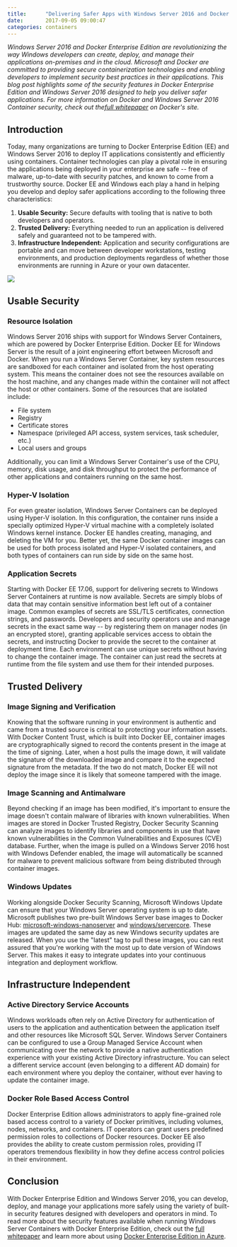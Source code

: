 ```yaml
---
title:      "Delivering Safer Apps with Windows Server 2016 and Docker Enterprise Edition"
date:       2017-09-05 09:00:47
categories: containers
---
```

_Windows Server 2016 and Docker Enterprise Edition are revolutionizing the way Windows developers can create, deploy, and manage their applications on-premises and in the cloud. Microsoft and Docker are committed to providing secure containerization technologies and enabling developers to implement security best practices in their applications. This blog post highlights some of the security features in Docker Enterprise Edition and Windows Server 2016 designed to help you deliver safer applications._ _For more information on Docker and Windows Server 2016 Container security, check out the[full whitepaper](https://goto.docker.com/rs/929-FJL-178/images/20170831-WP-Delivering-Safer-Apps.pdf) on Docker's site._

## Introduction

Today, many organizations are turning to Docker Enterprise Edition (EE) and Windows Server 2016 to deploy IT applications consistently and efficiently using containers. Container technologies can play a pivotal role in ensuring the applications being deployed in your enterprise are safe -- free of malware, up-to-date with security patches, and known to come from a trustworthy source. Docker EE and Windows each play a hand in helping you develop and deploy safer applications according to the following three characteristics:

  1. **Usable Security:** Secure defaults with tooling that is native to both developers and operators.
  2. **Trusted Delivery:** Everything needed to run an application is delivered safely and guaranteed not to be tampered with.
  3. **Infrastructure Independent:** Application and security configurations are portable and can move between developer workstations, testing environments, and production deployments regardless of whether those environments are running in Azure or your own datacenter.

![](https://msdnshared.blob.core.windows.net/media/2017/08/KeyComponentsOfContainerSecurity-500x262.png)

## Usable Security

### Resource Isolation

Windows Server 2016 ships with support for Windows Server Containers, which are powered by Docker Enterprise Edition. Docker EE for Windows Server is the result of a joint engineering effort between Microsoft and Docker. When you run a Windows Server Container, key system resources are sandboxed for each container and isolated from the host operating system. This means the container does not see the resources available on the host machine, and any changes made within the container will not affect the host or other containers. Some of the resources that are isolated include:

  * File system
  * Registry
  * Certificate stores
  * Namespace (privileged API access, system services, task scheduler, etc.)
  * Local users and groups

Additionally, you can limit a Windows Server Container's use of the CPU, memory, disk usage, and disk throughput to protect the performance of other applications and containers running on the same host.

### Hyper-V Isolation

For even greater isolation, Windows Server Containers can be deployed using Hyper-V isolation. In this configuration, the container runs inside a specially optimized Hyper-V virtual machine with a completely isolated Windows kernel instance. Docker EE handles creating, managing, and deleting the VM for you. Better yet, the same Docker container images can be used for both process isolated and Hyper-V isolated containers, and both types of containers can run side by side on the same host.

### Application Secrets

Starting with Docker EE 17.06, support for delivering secrets to Windows Server Containers at runtime is now available. Secrets are simply blobs of data that may contain sensitive information best left out of a container image. Common examples of secrets are SSL/TLS certificates, connection strings, and passwords. Developers and security operators use and manage secrets in the exact same way -- by registering them on manager nodes (in an encrypted store), granting applicable services access to obtain the secrets, and instructing Docker to provide the secret to the container at deployment time. Each environment can use unique secrets without having to change the container image. The container can just read the secrets at runtime from the file system and use them for their intended purposes.

## Trusted Delivery

### Image Signing and Verification

Knowing that the software running in your environment is authentic and came from a trusted source is critical to protecting your information assets. With Docker Content Trust, which is built into Docker EE, container images are cryptographically signed to record the contents present in the image at the time of signing. Later, when a host pulls the image down, it will validate the signature of the downloaded image and compare it to the expected signature from the metadata. If the two do not match, Docker EE will not deploy the image since it is likely that someone tampered with the image.

### Image Scanning and Antimalware

Beyond checking if an image has been modified, it's important to ensure the image doesn't contain malware of libraries with known vulnerabilities. When images are stored in Docker Trusted Registry, Docker Security Scanning can analyze images to identify libraries and components in use that have known vulnerabilities in the Common Vulnerabilities and Exposures (CVE) database. Further, when the image is pulled on a Windows Server 2016 host with Windows Defender enabled, the image will automatically be scanned for malware to prevent malicious software from being distributed through container images.

### Windows Updates

Working alongside Docker Security Scanning, Microsoft Windows Update can ensure that your Windows Server operating system is up to date. Microsoft publishes two pre-built Windows Server base images to Docker Hub: [microsoft-windows-nanoserver](https://hub.docker.com/_/microsoft-windows-nanoserver) and [windows/servercore](https://hub.docker.com/r/windows/servercore). These images are updated the same day as new Windows security updates are released. When you use the "latest" tag to pull these images, you can rest assured that you're working with the most up to date version of Windows Server. This makes it easy to integrate updates into your continuous integration and deployment workflow.

## Infrastructure Independent

### Active Directory Service Accounts

Windows workloads often rely on Active Directory for authentication of users to the application and authentication between the application itself and other resources like Microsoft SQL Server. Windows Server Containers can be configured to use a Group Managed Service Account when communicating over the network to provide a native authentication experience with your existing Active Directory infrastructure. You can select a different service account (even belonging to a different AD domain) for each environment where you deploy the container, without ever having to update the container image.

### Docker Role Based Access Control

Docker Enterprise Edition allows administrators to apply fine-grained role based access control to a variety of Docker primitives, including volumes, nodes, networks, and containers. IT operators can grant users predefined permission roles to collections of Docker resources. Docker EE also provides the ability to create custom permission roles, providing IT operators tremendous flexibility in how they define access control policies in their environment.

## Conclusion

With Docker Enterprise Edition and Windows Server 2016, you can develop, deploy, and manage your applications more safely using the variety of built-in security features designed with developers and operators in mind. To read more about the security features available when running Windows Server Containers with Docker Enterprise Edition, check out the [full whitepaper](https://goto.docker.com/rs/929-FJL-178/images/20170831-WP-Delivering-Safer-Apps.pdf) and learn more about using [Docker Enterprise Edition in Azure](https://azuremarketplace.microsoft.com/en-us/marketplace/apps/docker.dockerdatacenter).
